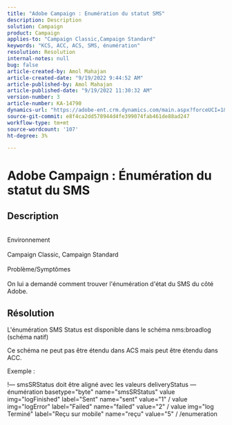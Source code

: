 ```yaml
---
title: "Adobe Campaign : Enumération du statut SMS"
description: Description
solution: Campaign
product: Campaign
applies-to: "Campaign Classic,Campaign Standard"
keywords: "KCS, ACC, ACS, SMS, énumération"
resolution: Resolution
internal-notes: null
bug: false
article-created-by: Amol Mahajan
article-created-date: "9/19/2022 9:44:52 AM"
article-published-by: Amol Mahajan
article-published-date: "9/19/2022 11:30:32 AM"
version-number: 3
article-number: KA-14790
dynamics-url: "https://adobe-ent.crm.dynamics.com/main.aspx?forceUCI=1&pagetype=entityrecord&etn=knowledgearticle&id=571343b0-ff37-ed11-9db0-00224808629f"
source-git-commit: e8f4ca2dd578944d4fe399074fab461de88ad247
workflow-type: tm+mt
source-wordcount: '107'
ht-degree: 3%

---
```


# Adobe Campaign : Énumération du statut du SMS

## Description

<br>Environnement<br><br>
Campaign Classic, Campaign Standard
<br><br>Problème/Symptômes<br><br>
On lui a demandé comment trouver l&#39;énumération d&#39;état du SMS du côté Adobe.


## Résolution


L&#39;énumération SMS Status est disponible dans le schéma nms:broadlog (schéma natif)

Ce schéma ne peut pas être étendu dans ACS mais peut être étendu dans ACC.

Exemple :

!— smsSRStatus doit être aligné avec les valeurs deliveryStatus — énumération basetype=&quot;byte&quot; name=&quot;smsSRStatus&quot; value img=&quot;logFinished&quot; label=&quot;Sent&quot; name=&quot;sent&quot; value=&quot;1&quot; / value img=&quot;logError&quot; label=&quot;Failed&quot; name=&quot;failed&quot; value=&quot;2&quot; / value img=&quot;log Terminé&quot; label=&quot;Reçu sur mobile&quot; name=&quot;reçu&quot; value=&quot;5&quot; / /enumeration
